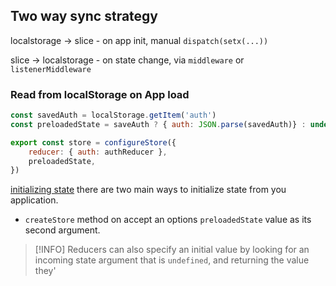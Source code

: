 ## Two way sync strategy

localstorage -> slice
	- on app init, manual `dispatch(setx(...))`
	
slice -> localstorage
	- on state change, via `middleware` or `listenerMiddleware`

### Read from localStorage on App load
```js
const savedAuth = localStorage.getItem('auth')
const preloadedState = saveAuth ? { auth: JSON.parse(savedAuth)} : undefined;

export const store = configureStore({
	reducer: { auth: authReducer },
	preloadedState,
})

```

[initializing state](https://redux.js.org/usage/structuring-reducers/initializing-state)
there are two main ways to initialize state from you application.
- `createStore` method on accept an options `preloadedState` value as its second argument.

> [!INFO] Reducers can also specify an initial value by looking for an incoming state argument that is `undefined`, and returning the value they'